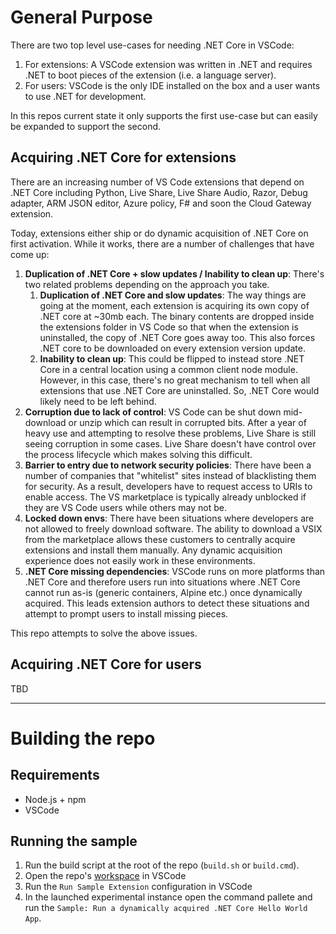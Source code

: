 # General Purpose

There are two top level use-cases for needing .NET Core in VSCode:

1. For extensions: A VSCode extension was written in .NET and requires .NET to boot pieces of the extension (i.e. a language server).
1. For users: VSCode is the only IDE installed on the box and a user wants to use .NET for development.

In this repos current state it only supports the first use-case but can easily be expanded to support the second.

## Acquiring .NET Core for extensions
There are an increasing number of VS Code extensions that depend on .NET Core including Python, Live Share, Live Share Audio, Razor, Debug adapter, ARM JSON editor, Azure policy, F# and soon the Cloud Gateway extension.

Today, extensions either ship or do dynamic acquisition of .NET Core on first activation. While it works, there are a number of challenges that have come up:

1. **Duplication of .NET Core + slow updates / Inability to clean up**: There's two related problems depending on the approach you take.
    1. **Duplication of .NET Core and slow updates**: The way things are going at the moment, each extension is acquiring its own copy of .NET core at ~30mb each. The binary contents are dropped inside the extensions folder in VS Code so that when the extension is uninstalled, the copy of .NET Core goes away too. This also forces .NET core to be downloaded on every extension version update.
    2. **Inability to clean up**: This could be flipped to instead store .NET Core in a central location using a common client node module. However, in this case, there's no great mechanism to tell when all extensions that use .NET Core are uninstalled. So, .NET Core would likely need to be left behind.
2. **Corruption due to lack of control**: VS Code can be shut down mid-download or unzip which can result in corrupted bits.  After a year of heavy use and attempting to resolve these problems, Live Share is still seeing corruption in some cases. Live Share doesn't have control over the process lifecycle which makes solving this difficult.
3. **Barrier to entry due to network security policies**: There have been a number of companies that "whitelist" sites instead of blacklisting them for security. As a result, developers have to request access to URIs to enable access. The VS marketplace is typically already unblocked if they are VS Code users while others may not be. 
4. **Locked down envs**: There have been situations where developers are not allowed to freely download software. The ability to download a VSIX from the marketplace allows these customers to centrally acquire extensions and install them manually. Any dynamic acquisition experience does not easily work in these environments.
5. **.NET Core missing dependencies**: VSCode runs on more platforms than .NET Core and therefore users run into situations where .NET Core cannot run as-is (generic containers, Alpine etc.) once dynamically acquired. This leads extension authors to detect these situations and attempt to prompt users to install missing pieces.

This repo attempts to solve the above issues.

## Acquiring .NET Core for users

TBD

-------------------------------------

# Building the repo

## Requirements
- Node.js + npm
- VSCode

## Running the sample
1.  Run the build script at the root of the repo (`build.sh` or `build.cmd`).
2. Open the repo's [workspace](https://github.com/NTaylorMullen/vscode-dotnetcore-acquisition-extension/blob/d1084c0f4e86c8cee8474f6a716cfbe633b57c37/dotnetcore-acquisition.code-workspace) in VSCode
3. Run the `Run Sample Extension` configuration in VSCode
4. In the launched experimental instance open the command pallete and run the `Sample: Run a dynamically acquired .NET Core Hello World App`.
